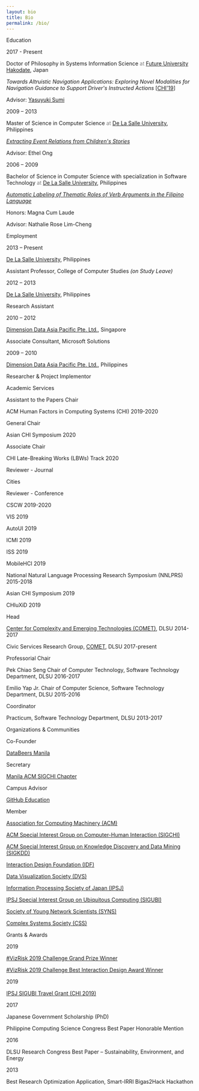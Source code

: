 ```yaml
---
layout: bio
title: Bio
permalink: /bio/
---
```


<!-- Education -->
<div class="twocol-content twocol-section">
    <p class="twocol-left-col"></p>
    <p class="twocol-entry">Education</p>
</div>

<div class="twocol-content">
    <p class="twocol-left-col">2017 - Present</p>
    <div class="twocol-entry">
        <p>
            <span class="twocol-entry-main">Doctor of Philosophy in Systems Information Science</span> 
            <span style="color: grey">at</span>
            <a href="https://www.fun.ac.jp/en/" target="_blank">Future University Hakodate</a>, Japan
        </p>
        <p><em>Towards Altruistic Navigation Applications: Exploring Novel Modalities for Navigation Guidance to Support Driver's Instructed Actions</em> [<a href="/publications/factors-not-follow" target="_blank">CHI'19</a>]</p>
        <p>Advisor: <a href="http://www.fun.ac.jp/~sumi/" target="_blank">Yasuyuki Sumi</a></p>
    </div>
</div>

<div class="twocol-content">
    <p class="twocol-left-col">2009 – 2013</p>
    <div class="twocol-entry">
        <p>
            <span class="twocol-entry-main">Master of Science in Computer Science</span> 
            <span style="color: grey">at</span>
            <a href="https://www.dlsu.edu.ph/" target="_blank">De La Salle University</a>, Philippines
        </p>
        <p><em><a href="/files/2014samson_conceptrel_pkaw.pdf" target="_blank">Extracting Event Relations from Children's Stories</a></em></p>
        <p>Advisor: Ethel Ong</p>
    </div>
</div>

<div class="twocol-content">
    <p class="twocol-left-col">2006 – 2009</p>
    <div class="twocol-entry">
        <p>
            <span class="twocol-entry-main">Bachelor of Science in Computer Science with specialization in Software Technology</span> 
            <span style="color: grey">at</span>
            <a href="https://www.dlsu.edu.ph/" target="_blank">De La Salle University</a>, Philippines
        </p>
        <p><em><a href="/files/2009samson_thematicrole_paclic.pdf" target="_blank">Automatic Labeling of Thematic Roles of Verb Arguments in the Filipino Language</a></em></p>
        <p>Honors: Magna Cum Laude</p>
        <p>Advisor: Nathalie Rose Lim-Cheng</p>
    </div>
</div>

<!-- Employment -->
<div class="twocol-content twocol-section">
    <p class="twocol-left-col"></p>
    <p class="twocol-entry">Employment</p>
</div>

<div class="twocol-content">
    <p class="twocol-left-col">2013 – Present</p>
    <div class="twocol-entry">
        <p>
            <a class="twocol-entry-main" href="https://www.dlsu.edu.ph/" target="_blank">De La Salle University</a>, Philippines
        </p>
        <p>Assistant Professor, College of Computer Studies <em>(on Study Leave)</em></p>
    </div>
</div>

<div class="twocol-content">
    <p class="twocol-left-col">2012 – 2013</p>
    <div class="twocol-entry">
        <p>
            <a class="twocol-entry-main" href="https://www.dlsu.edu.ph/" target="_blank">De La Salle University</a>, Philippines
        </p>
        <p>Research Assistant</p>
    </div>
</div>

<div class="twocol-content">
    <p class="twocol-left-col">2010 – 2012</p>
    <div class="twocol-entry">
        <p>
            <a class="twocol-entry-main" href="https://www.dimensiondata.com/" target="_blank">Dimension Data Asia Pacific Pte. Ltd.</a>, Singapore
        </p>
        <p>Associate Consultant, Microsoft Solutions</p>
    </div>
</div>

<div class="twocol-content">
    <p class="twocol-left-col">2009 – 2010</p>
    <div class="twocol-entry">
        <p>
            <a class="twocol-entry-main" href="https://www.dimensiondata.com/" target="_blank">Dimension Data Asia Pacific Pte. Ltd.</a>, Philippines
        </p>
        <p>Researcher & Project Implementor</p>
    </div>
</div>

<!-- Academic Services -->
<div class="twocol-content twocol-section">
    <p class="twocol-left-col"></p>
    <p class="twocol-entry">Academic Services</p>
</div>

<div class="twocol-content">
    <p class="twocol-left-col">Assistant to the Papers Chair</p>
    <div class="twocol-entry">
        <p><span class="twocol-entry-main">ACM Human Factors in Computing Systems (CHI)</span> 2019-2020</p>
    </div>
</div>

<div class="twocol-content">
    <p class="twocol-left-col">General Chair</p>
    <div class="twocol-entry">
        <p><span class="twocol-entry-main">Asian CHI Symposium</span> 2020</p>
    </div>
</div>

<div class="twocol-content">
    <p class="twocol-left-col">Associate Chair</p>
    <div class="twocol-entry">
        <p><span class="twocol-entry-main">CHI Late-Breaking Works (LBWs) Track</span> 2020</p>
    </div>
</div>

<div class="twocol-content">
    <p class="twocol-left-col">Reviewer - Journal</p>
    <div class="twocol-entry">
        <p><span class="twocol-entry-main">Cities</span></p>
    </div>
</div>

<div class="twocol-content">
    <p class="twocol-left-col">Reviewer - Conference</p>
    <div class="twocol-entry">
        <p><span class="twocol-entry-main">CSCW</span> 2019-2020</p>
        <p><span class="twocol-entry-main">VIS</span> 2019</p>
        <p><span class="twocol-entry-main">AutoUI</span> 2019</p>
        <p><span class="twocol-entry-main">ICMI</span> 2019</p>
        <p><span class="twocol-entry-main">ISS</span> 2019</p>
        <p><span class="twocol-entry-main">MobileHCI</span> 2019</p>
        <p><span class="twocol-entry-main">National Natural Language Processing Research Symposium (NNLPRS)</span> 2015-2018</p>
        <p><span class="twocol-entry-main">Asian CHI Symposium</span> 2019</p>
        <p><span class="twocol-entry-main">CHIuXiD</span> 2019</p>
    </div>
</div>

<div class="twocol-content">
    <p class="twocol-left-col">Head</p>
    <div class="twocol-entry">
        <p><a class="twocol-entry-main" href="http://comet.dlsu.edu.ph" target="_blank">Center for Complexity and Emerging Technologies (COMET)</a>, DLSU 2014-2017</p>
        <p>Civic Services Research Group, <a class="twocol-entry-main" href="http://comet.dlsu.edu.ph" target="_blank">COMET</a>, DLSU 2017-present</p>
    </div>
</div>

<div class="twocol-content">
    <p class="twocol-left-col">Professorial Chair</p>
    <div class="twocol-entry">
        <p><span class="twocol-entry-main">Pek Chiao Seng Chair of Computer Technology</span>, Software Technology Department, DLSU 2016-2017</p>
        <p><span class="twocol-entry-main">Emilio Yap Jr. Chair of Computer Science</span>, Software Technology Department, DLSU 2015-2016</p>
    </div>
</div>

<div class="twocol-content">
    <p class="twocol-left-col">Coordinator</p>
    <div class="twocol-entry">
        <p><span class="twocol-entry-main">Practicum</span>, Software Technology Department, DLSU 2013-2017</p>
    </div>
</div>

<!-- Organizations & Communities -->
<div class="twocol-content twocol-section">
    <p class="twocol-left-col"></p>
    <p class="twocol-entry">Organizations & Communities</p>
</div>

<div class="twocol-content">
    <p class="twocol-left-col">Co-Founder</p>
    <div class="twocol-entry">
        <p><a href="http://databeersmnl.tumblr.com/" target="_blank">DataBeers Manila</a></p>
    </div>
</div>

<div class="twocol-content">
    <p class="twocol-left-col">Secretary</p>
    <div class="twocol-entry">
        <p><a href="https://www.facebook.com/chimnl/" target="_blank">Manila ACM SIGCHI Chapter</a></p>
    </div>
</div>

<div class="twocol-content">
    <p class="twocol-left-col">Campus Advisor</p>
    <div class="twocol-entry">
        <p><a href="https://education.github.com/teachers/advisors" target="_blank">GitHub Education</a></p>
    </div>
</div>

<div class="twocol-content">
    <p class="twocol-left-col">Member</p>
    <div class="twocol-entry">
        <p><a href="http://www.acm.org/" target="_blank">Association for Computing Machinery (ACM)</a></p>
        <p><a href="https://sigchi.org/" target="_blank">ACM Special Interest Group on Computer-Human Interaction (SIGCHI)</a></p>
        <p><a href="https://www.kdd.org/" target="_blank">ACM Special Interest Group on Knowledge Discovery and Data Mining (SIGKDD)</a></p>
        <p><a href="https://www.interaction-design.org/" target="_blank">Interaction Design Foundation (IDF)</a></p>
        <p><a href="https://www.datavisualizationsociety.com/" target="_blank">Data Visualization Society (DVS)</a></p>
        <p><a href="http://www.ipsj.or.jp/english/" target="_blank">Information Processing Society of Japan (IPSJ)</a></p>
        <p><a href="http://sigubi.ipsj.or.jp/" target="_blank">IPSJ Special Interest Group on Ubiquitous Computing (SIGUBI)</a></p>
        <p><a href="https://www.networkscienceinstitute.org/syns" target="_blank">Society of Young Network Scientists (SYNS)</a></p>
        <p><a href="https://cssociety.org/" target="_blank">Complex Systems Society (CSS)</a></p>
    </div>
</div>

<!-- Grants & Awards -->
<div class="twocol-content twocol-section">
    <p class="twocol-left-col"></p>
    <p class="twocol-entry">Grants & Awards</p>
</div>

<div class="twocol-content">
    <p class="twocol-left-col">2019</p>
    <div class="twocol-entry">
        <p><a href="https://blogs.worldbank.org/opendata/visualizing-risk-announcing-winners-vizrisk-2019-challenge" target="_blank">#VizRisk 2019 Challenge Grand Prize Winner</a></p>
        <p><a href="https://blogs.worldbank.org/opendata/visualizing-risk-announcing-winners-vizrisk-2019-challenge" target="_blank">#VizRisk 2019 Challenge Best Interaction Design Award Winner</a></p>
    </div>
</div>

<div class="twocol-content">
    <p class="twocol-left-col">2019</p>
    <div class="twocol-entry">
        <p><a href="http://sigubi.ipsj.or.jp/%E5%9B%BD%E9%9A%9B%E7%99%BA%E8%A1%A8%E5%A5%A8%E5%8A%B1%E8%B3%9E/%E9%81%8E%E5%8E%BB%E3%81%AE%E5%8F%97%E8%B3%9E/" target="_blank">IPSJ SIGUBI Travel Grant (CHI 2019)</a></p>
    </div>
</div>

<div class="twocol-content">
    <p class="twocol-left-col">2017</p>
    <div class="twocol-entry">
        <p>Japanese Government Scholarship (PhD)</p>
        <p>Philippine Computing Science Congress Best Paper Honorable Mention</p>
    </div>
</div>

<div class="twocol-content">
    <p class="twocol-left-col">2016</p>
    <div class="twocol-entry">
        <p>DLSU Research Congress Best Paper – Sustainability, Environment, and Energy</p>
    </div>
</div>

<div class="twocol-content">
    <p class="twocol-left-col">2013</p>
    <div class="twocol-entry">
        <p>Best Research Optimization Application, Smart-IRRI Bigas2Hack Hackathon</p>
    </div>
</div>